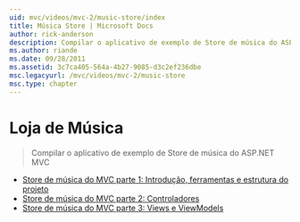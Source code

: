 ```yaml
---
uid: mvc/videos/mvc-2/music-store/index
title: Música Store | Microsoft Docs
author: rick-anderson
description: Compilar o aplicativo de exemplo de Store de música do ASP.NET MVC
ms.author: riande
ms.date: 09/28/2011
ms.assetid: 3c7ca405-564a-4b27-9085-d3c2ef236dbe
msc.legacyurl: /mvc/videos/mvc-2/music-store
msc.type: chapter
---
```

<a name="music-store"></a>Loja de Música
====================
> Compilar o aplicativo de exemplo de Store de música do ASP.NET MVC


- [Store de música do MVC parte 1: Introdução, ferramentas e estrutura do projeto](mvc-music-store-part-1-intro-tools-and-project-structure.md)
- [Store de música do MVC parte 2: Controladores](mvc-music-store-part-2-controllers.md)
- [Store de música do MVC parte 3: Views e ViewModels](mvc-music-store-part-3-views-and-viewmodels.md)
